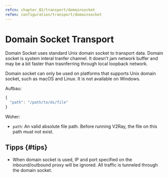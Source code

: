 ```yaml
---
refcn: chapter_02/transport/domainsocket
refen: configuration/transport/domainsocket
---
```

# Domain Socket Transport

Domain Socket uses standard Unix domain socket to transport data. Domain socket is system interal tranfer channel. It doesn't jam network buffer and may be a bit faster than trasnferring through local loopback network.

Domain socket can only be used on platforms that supports Unix domain socket, such as macOS and Linux. It is not available on Windows.

Aufbau:

```javascript
{
  "path": "/path/to/ds/file"
}
```

Woher:

* `path`: An valid absolute file path. Before running V2Ray, the file on this path must not exist.

## Tipps {#tips}

* When domain socket is used, IP and port specified on the inbound/outbound proxy will be ignored. All traffic is tunneled through the domain socket.